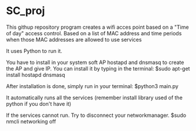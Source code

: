 # SC_proj

This githup repository program creates a wifi acces point based on a "Time of day" access control. Based on a list of MAC address and time periods when those MAC addresses are allowed to use services

It uses Python to run it.

You have to install in your system soft AP hostapd and dnsmasq to create the AP and give IP. You can install it by typing in the terminal:
$sudo apt-get install hostapd dnsmasq

After installation is done, simply run in your terminal:
$python3 main.py

It automatically runs all the services
(remember install library used of the python if you don't have it)

If the services cannot run. Try to disconnect your networkmanager.
$sudo nmcli networking off
